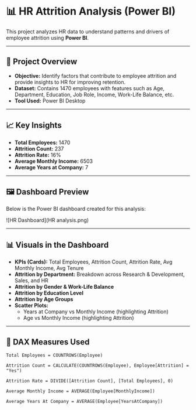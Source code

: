 # 📊 HR Attrition Analysis (Power BI)

This project analyzes HR data to understand patterns and drivers of employee attrition using **Power BI**.

---

## 🚀 Project Overview
- **Objective:** Identify factors that contribute to employee attrition and provide insights to HR for improving retention.
- **Dataset:** Contains 1470 employees with features such as Age, Department, Education, Job Role, Income, Work-Life Balance, etc.
- **Tool Used:** Power BI Desktop

---

## 📈 Key Insights
- **Total Employees:** 1470  
- **Attrition Count:** 237  
- **Attrition Rate:** 16%  
- **Average Monthly Income:** 6503  
- **Average Years at Company:** 7  

---

## 🖼️ Dashboard Preview
Below is the Power BI dashboard created for this analysis:

![HR Dashboard](HR analysis.png)



---

## 📊 Visuals in the Dashboard
- **KPIs (Cards):** Total Employees, Attrition Count, Attrition Rate, Avg Monthly Income, Avg Tenure  
- **Attrition by Department:** Breakdown across Research & Development, Sales, and HR  
- **Attrition by Gender & Work-Life Balance**  
- **Attrition by Education Level**  
- **Attrition by Age Groups**  
- **Scatter Plots:**  
  - Years at Company vs Monthly Income (highlighting Attrition)  
  - Age vs Monthly Income (highlighting Attrition)  

---

## 🧮 DAX Measures Used
```DAX
Total Employees = COUNTROWS(Employee)

Attrition Count = CALCULATE(COUNTROWS(Employee), Employee[Attrition] = "Yes")

Attrition Rate = DIVIDE([Attrition Count], [Total Employees], 0)

Average Monthly Income = AVERAGE(Employee[MonthlyIncome])

Average Years At Company = AVERAGE(Employee[YearsAtCompany])
